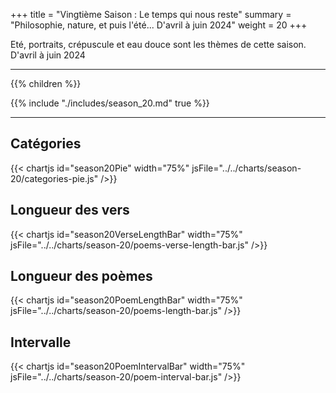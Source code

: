 +++
title = "Vingtième Saison : Le temps qui nous reste"
summary = "Philosophie, nature, et puis l'été... D'avril à juin 2024"
weight = 20
+++

Eté, portraits, crépuscule et eau douce sont les thèmes de cette saison. D'avril à juin 2024

---
{{% children  %}}

{{% include "./includes/season_20.md" true %}}

---
## Catégories
{{< chartjs id="season20Pie" width="75%" jsFile="../../charts/season-20/categories-pie.js" />}}
## Longueur des vers
{{< chartjs id="season20VerseLengthBar" width="75%" jsFile="../../charts/season-20/poems-verse-length-bar.js" />}}
## Longueur des poèmes
{{< chartjs id="season20PoemLengthBar" width="75%" jsFile="../../charts/season-20/poems-length-bar.js" />}}
## Intervalle
{{< chartjs id="season20PoemIntervalBar" width="75%" jsFile="../../charts/season-20/poem-interval-bar.js" />}}
